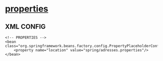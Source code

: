# [properties](https://github.com/grouault/spring-tutorial/blob/master/spring-contexte/notes/spring-configuration-xml/index.md)

## XML CONFIG


    <!-- PROPERTIES -->
    <bean class="org.springframework.beans.factory.config.PropertyPlaceholderConfigurer">
        <property name="location" value="spring/adresses.properties"/>
    </bean>
